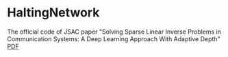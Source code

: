 # HaltingNetwork
The official code of JSAC paper "Solving Sparse Linear Inverse Problems in Communication Systems: A Deep Learning Approach With Adaptive Depth"
[PDF](https://ieeexplore.ieee.org/abstract/document/9252937/)
